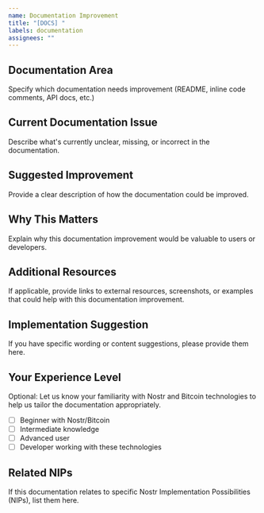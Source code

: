 ```yaml
---
name: Documentation Improvement
title: "[DOCS] "
labels: documentation
assignees: ""
---
```


## Documentation Area

Specify which documentation needs improvement (README, inline code comments, API docs, etc.)

## Current Documentation Issue

Describe what's currently unclear, missing, or incorrect in the documentation.

## Suggested Improvement

Provide a clear description of how the documentation could be improved.

## Why This Matters

Explain why this documentation improvement would be valuable to users or developers.

## Additional Resources

If applicable, provide links to external resources, screenshots, or examples that could help with this documentation improvement.

## Implementation Suggestion

If you have specific wording or content suggestions, please provide them here.

## Your Experience Level

Optional: Let us know your familiarity with Nostr and Bitcoin technologies to help us tailor the documentation appropriately.

- [ ] Beginner with Nostr/Bitcoin
- [ ] Intermediate knowledge
- [ ] Advanced user
- [ ] Developer working with these technologies

## Related NIPs

If this documentation relates to specific Nostr Implementation Possibilities (NIPs), list them here.
